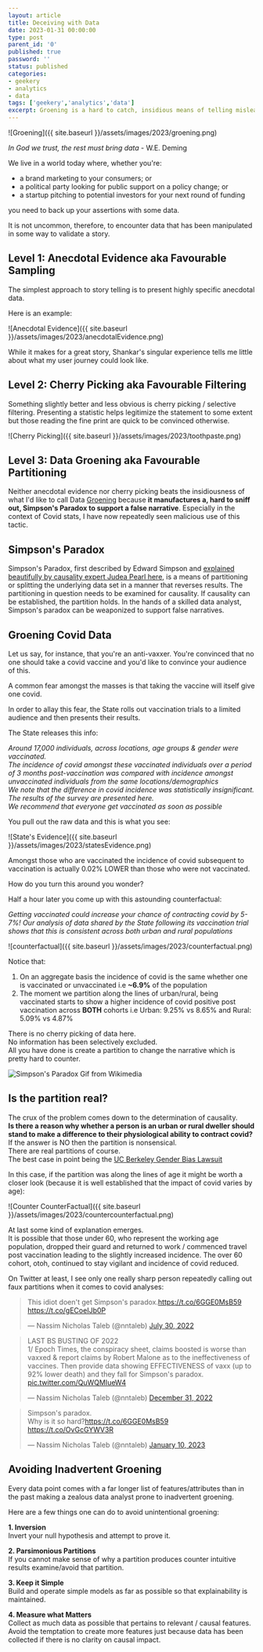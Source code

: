 ```yaml
---
layout: article
title: Deceiving with Data
date: 2023-01-31 00:00:00
type: post
parent_id: '0'
published: true
password: ''
status: published
categories:
- geekery
- analytics
- data
tags: ['geekery','analytics','data']
excerpt: Groening is a hard to catch, insidious means of telling misleading stories with Data
---
```


![Groening]({{ site.baseurl }}/assets/images/2023/groening.png)    


*In God we trust, the rest must bring data* - W.E. Deming    
  


We live in a world today where, whether you're:
- a brand marketing to your consumers; or
- a political party looking for public support on a policy change; or   
- a startup pitching to potential investors for your next round of funding   
 
you need to back up your assertions with some data.  

It is not uncommon, therefore, to encounter data that has been manipulated in some way to validate a story.   

## Level 1: Anecdotal Evidence aka Favourable Sampling

The simplest approach to story telling is to present highly specific anecdotal data.   

Here is an example:

![Anecdotal Evidence]({{ site.baseurl }}/assets/images/2023/anecdotalEvidence.png)

While it makes for a great story, Shankar's singular experience tells me little about what my user journey could look like.   
## Level 2: Cherry Picking aka Favourable Filtering

Something slightly better and less obvious is cherry picking / selective filtering. Presenting a statistic helps legitimize the statement to some extent but those reading the fine print are quick to be convinced otherwise.  

![Cherry Picking]({{ site.baseurl }}/assets/images/2023/toothpaste.png)

## Level 3: Data Groening aka Favourable Partitioning

Neither anecdotal evidence nor cherry picking beats the insidiousness of what I'd like to call Data [Groening](https://en.wikipedia.org/wiki/Matt_Groening) because **it manufactures a, hard to sniff out, Simpson's Paradox to support a false narrative**. Especially in the context of Covid stats, I have now repeatedly seen malicious use of this tactic.   

## Simpson's Paradox

Simpson's Paradox, first described by Edward Simpson and [explained beautifully by causality expert Judea Pearl here](https://ftp.cs.ucla.edu/pub/stat_ser/r414.pdf), is a means of partitioning or splitting the underlying data set in a manner that reverses results. The partitioning in question needs to be examined for causality. If causality can be established, the partition holds. In the hands of a skilled data analyst, Simpson's paradox can be weaponized to support false narratives.  
## Groening Covid Data

Let us say, for instance, that you're an anti-vaxxer. You're convinced that no one should take a covid vaccine and you'd like to convince your audience of this.  

A common fear amongst the masses is that taking the vaccine will itself give one covid.  

In order to allay this fear, the State rolls out vaccination trials to a limited audience and then presents their results.  

The State releases this info:  

*Around 17,000 individuals, across locations, age groups & gender were vaccinated.*   
*The incidence of covid amongst these vaccinated individuals over a period of 3 months post-vaccination was compared with incidence amongst unvaccinated individuals from the same locations/demographics*   
*We note that the difference in covid incidence was statistically insignificant.*   
*The results of the survey are presented here.*   
*We recommend that everyone get vaccinated as soon as possible*   

You pull out the raw data and this is what you see:    

![State's Evidence]({{ site.baseurl }}/assets/images/2023/statesEvidence.png)

Amongst those who are vaccinated the incidence of covid subsequent to vaccination is actually 0.02% LOWER than those who were not vaccinated.  

How do you turn this around you wonder?  

Half a hour later you come up with this astounding counterfactual:

*Getting vaccinated could increase your chance of contracting covid by 5-7%!*
*Our analysis of data shared by the State following its vaccination trial shows that this is consistent across both urban and rural populations*

![counterfactual]({{ site.baseurl }}/assets/images/2023/counterfactual.png)

Notice that:  
1. On an aggregate basis the incidence of covid is the same whether one is vaccinated or unvaccinated i.e **~6.9%** of the population   
2. The moment we partition along the lines of urban/rural, being vaccinated starts to show a higher incidence of covid positive post vaccination across **BOTH** cohorts i.e Urban: 9.25% vs 8.65% and Rural: 5.09% vs 4.87%   

There is no cherry picking of data here.   
No information has been selectively excluded.  
All you have done is create a partition to change the narrative which is pretty hard to counter.    

![Simpson's Paradox Gif from Wikimedia](https://upload.wikimedia.org/wikipedia/commons/f/fb/Simpsons_paradox_-_animation.gif)

## Is the partition real?
The crux of the problem comes down to the determination of causality.  
**Is there a reason why whether a person is an urban or rural dweller should stand to make a difference to their physiological ability to contract covid?**   
If the answer is NO then the partition is nonsensical.   
There are real partitions of course.   
The best case in point being the [UC Berkeley Gender Bias Lawsuit](https://setosa.io/simpsons/)   

In this case, if the partition was along the lines of age it might be worth a closer look (because it is well established that the impact of covid varies by age):  

![Counter CounterFactual]({{ site.baseurl }}/assets/images/2023/countercounterfactual.png)

At last some kind of explanation emerges.  
It is possible that those under 60, who represent the working age population, dropped their guard and returned to work / commenced travel post vaccination leading to the slightly increased incidence. The over 60 cohort, otoh, continued to stay vigilant and incidence of covid reduced.  

On Twitter at least, I see only one really sharp person repeatedly calling out faux partitions when it comes to covid analyses:  

<blockquote class="twitter-tweet"><p lang="en" dir="ltr">This idiot doen&#39;t get Simpson&#39;s paradox.<a href="https://t.co/6GGE0MsB59">https://t.co/6GGE0MsB59</a> <a href="https://t.co/gECoeIJb0P">https://t.co/gECoeIJb0P</a></p>&mdash; Nassim Nicholas Taleb (@nntaleb) <a href="https://twitter.com/nntaleb/status/1553326397388619776?ref_src=twsrc%5Etfw">July 30, 2022</a></blockquote> <script async src="https://platform.twitter.com/widgets.js" charset="utf-8"></script>

<blockquote class="twitter-tweet"><p lang="en" dir="ltr">LAST BS BUSTING OF 2022<br>1/ Epoch Times, the conspiracy sheet, claims boosted is worse than vaxxed &amp; report claims by Robert Malone as to the ineffectiveness of vaccines. Then provide data showing EFFECTIVENESS of vaxx (up to 92% lower death) and they fall for Simpson&#39;s paradox. <a href="https://t.co/QuWQMIueW4">pic.twitter.com/QuWQMIueW4</a></p>&mdash; Nassim Nicholas Taleb (@nntaleb) <a href="https://twitter.com/nntaleb/status/1609320690636800007?ref_src=twsrc%5Etfw">December 31, 2022</a></blockquote> <script async src="https://platform.twitter.com/widgets.js" charset="utf-8"></script>

<blockquote class="twitter-tweet"><p lang="en" dir="ltr">Simpson&#39;s paradox.<br>Why is it so hard?<a href="https://t.co/6GGE0MsB59">https://t.co/6GGE0MsB59</a> <a href="https://t.co/OvGcGYWV3R">https://t.co/OvGcGYWV3R</a></p>&mdash; Nassim Nicholas Taleb (@nntaleb) <a href="https://twitter.com/nntaleb/status/1612947159787118593?ref_src=twsrc%5Etfw">January 10, 2023</a></blockquote> <script async src="https://platform.twitter.com/widgets.js" charset="utf-8"></script>

## Avoiding Inadvertent Groening

Every data point comes with a far longer list of features/attributes than in the past making a zealous data analyst prone to inadvertent groening.   

Here are a few things one can do to avoid unintentional groening:  

**1. Inversion**   
Invert your null hypothesis and attempt to prove it.  

**2. Parsimonious Partitions**   
If you cannot make sense of why a partition produces counter intuitive results examine/avoid that partition.  

**3. Keep it Simple**     
Build and operate simple models as far as possible so that explainability is maintained.  

**4. Measure what Matters**     
Collect as much data as possible that pertains to relevant / causal features. Avoid the temptation to create more features just because data has been collected if there is no clarity on causal impact.   